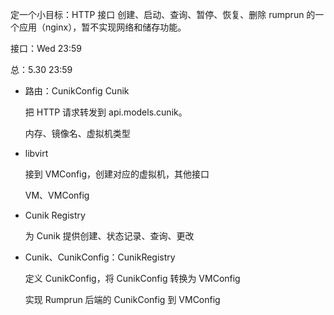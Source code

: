定一个小目标：HTTP 接口 创建、启动、查询、暂停、恢复、删除 rumprun 的一个应用（nginx），暂不实现网络和储存功能。

 

接口：Wed 23:59

总：5.30 23:59

- 路由：CunikConfig Cunik

  把 HTTP 请求转发到 api.models.cunik。

  内存、镜像名、虚拟机类型

- libvirt

  接到 VMConfig，创建对应的虚拟机，其他接口

  VM、VMConfig

- Cunik Registry

  为 Cunik 提供创建、状态记录、查询、更改

- Cunik、CunikConfig：CunikRegistry

  定义 CunikConfig，将 CunikConfig 转换为 VMConfig

  实现 Rumprun 后端的 CunikConfig 到 VMConfig